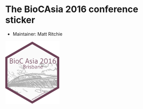 # The **BioCAsia 2016** conference sticker

* Maintainer: Matt Ritchie

<p>
<img src="./biocasia2016.png" height="200">
</p>
